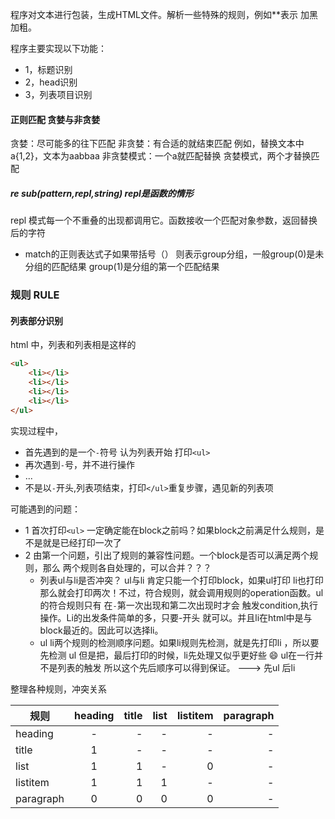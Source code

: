 程序对文本进行包装，生成HTML文件。解析一些特殊的规则，例如**表示
加黑加粗。

程序主要实现以下功能：
- 1，标题识别
- 2，head识别
- 3，列表项目识别

#### 正则匹配 贪婪与非贪婪
贪婪：尽可能多的往下匹配
非贪婪：有合适的就结束匹配
例如，替换文本中a{1,2}，文本为aabbaa
非贪婪模式：一个a就匹配替换
贪婪模式，两个才替换匹配
##### re sub(pattern,repl,string) repl是函数的情形
repl 模式每一个不重叠的出现都调用它。函数接收一个匹配对象参数，返回替换后的字符
- match的正则表达式子如果带括号（） 则表示group分组，一般group(0)是未分组的匹配结果
group(1)是分组的第一个匹配结果

### 规则 RULE
#### 列表部分识别
html 中，列表和列表相是这样的
```html
<ul>
    <li></li>
    <li></li>
    <li></li>
    <li></li>
</ul>
```
实现过程中，
- 首先遇到的是一个`-`符号 认为列表开始 打印`<ul>`
- 再次遇到`-`号，并不进行操作
- ...
- 不是以`-`开头,列表项结束，打印`</ul>`重复步骤，遇见新的列表项

可能遇到的问题：
- 1 首次打印`<ul>` 一定确定能在block之前吗？如果block之前满足什么规则，是不是就是已经打印一次了
- 2 由第一个问题，引出了规则的兼容性问题。一个block是否可以满足两个规则，那么
两个规则各自处理的，可以合并？？？
  - 列表ul与li是否冲突？  ul与li 肯定只能一个打印block，如果ul打印 li也打印
  那么就会打印两次！不过，符合规则，就会调用规则的operation函数。ul的符合规则只有
  在`-`第一次出现和第二次出现时才会 触发condition,执行操作。Li的出发条件简单的多，只要-开头
  就可以。并且li在html中是与block最近的。因此可以选择li。
  - ul li两个规则的检测顺序问题。如果li规则先检测，就是先打印li ，所以要先检测
  ul 但是把，最后打印的时候，li先处理又似乎更好些 :smile: ul在一行并不是列表的触发
  所以这个先后顺序可以得到保证。  ---> 先ul  后li
  
整理各种规则，冲突关系

规则|heading|title|list|listitem|paragraph
--|:--:|--:|--:|--:|--:
heading  |-|-|-|-|-|0
title    |1|-|-|-|-|0
list     |1|1|-|0|-|0
listitem |1|1|1|-|-|0
paragraph|0|0|0|0|-|0